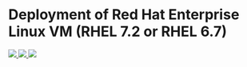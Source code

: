 # Deployment of Red Hat Enterprise Linux VM (RHEL 7.2 or RHEL 6.7)

<a href="https://portal.azure.com/#create/Microsoft.Template/uri/https%3A%2F%2Fbitbucket.telstrahealth.com.au%2Fprojects%2FARM%2Frepos%2Fdevops-public%2Fbrowse%2Fsynchronicity%2Fazuredeploy.json?at=ff1928032dc22636d52d01c54f554b176447013e&raw" target="_blank">
    <img src="http://azuredeploy.net/deploybutton.png"/>
</a>
<a href="https://portal.azure.com/#create/Microsoft.Template/uri/https%3A%2F%2Fraw.githubusercontent.com%2Figorloza%2Fazure%2Fmaster%2Fazuredeploy.json" target="_blank">
    <img src="http://azuredeploy.net/deploybutton.png"/>
</a>
<a href="http://armviz.io/#/?load=https%3A%2F%2bitbucket.telstrahealth.com.au%2Fprojects%2FARM%2Frepos%2Fdevops-public%2Fbrowse%2Fsynchronicity%2Fazuredeploy.json?at=ff1928032dc22636d52d01c54f554b176447013e&raw" target="_blank">
    <img src="http://armviz.io/visualizebutton.png"/>
</a>